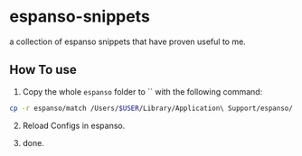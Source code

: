 # espanso-snippets
a collection of espanso snippets that have proven useful to me. 

## How To use

1. Copy the whole `espanso` folder to `` with the following command: 

```bash
cp -r espanso/match /Users/$USER/Library/Application\ Support/espanso/
```

2. Reload Configs in espanso. 

3. done. 
